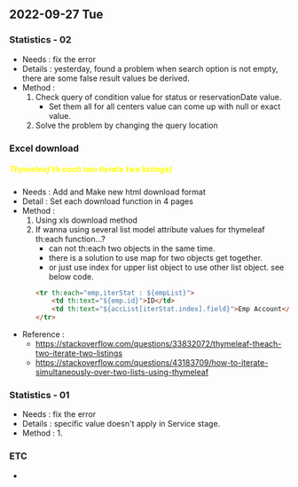 ## 2022-09-27 Tue

### Statistics - 02
+ Needs : fix the error
+ Details : yesterday, found a problem when search option is not empty, there are some false result values be derived.
+ Method :
    1. Check query of condition value for status or reservationDate value.
        + Set them all for all centers value can come up with null or exact value.
    2. Solve the problem by changing the query location

### Excel download 
##### <b style='color:yellow'> Thymeleaf th:each two iterate two listings) </b>
+ Needs : Add and Make new html download format
+ Detail : Set each download function in 4 pages
+ Method :
    1. Using xls download method
    2. If wanna using several list model attribute values for thymeleaf th:each function...?
       + can not th:each two objects in the same time.
       + there is a solution to use map for two objects get together.
       + or just use index for upper list object to use other list object. see below code.
       ```html
       <tr th:each="emp,iterStat : ${empList}">
           <td th:text="${emp.id}">ID</td>
           <td th:text="${accList[iterStat.index].field}">Emp Account</td> 
       </tr>
       ```
+ Reference : 
  + https://stackoverflow.com/questions/33832072/thymeleaf-theach-two-iterate-two-listings
  + https://stackoverflow.com/questions/43183709/how-to-iterate-simultaneously-over-two-lists-using-thymeleaf

### Statistics - 01
+ Needs : fix the error
+ Details : specific value doesn't apply in Service stage.
+ Method :
    1. 

### ETC
+ 
